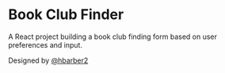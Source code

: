# Book Club Finder

A React project building a book club finding form based on user preferences and input.

Designed by [@hbarber2](https://github.com/hbarber2)
